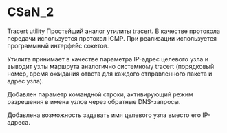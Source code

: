 # CSaN_2
Tracert utility
Простейший аналог утилиты tracert. В качестве протокола передачи используется протокол ICMP. При реализации используется программный интерфейс сокетов.

Утилита принимает в качестве параметра IP-адрес целевого узла и выводит узлы маршрута аналогично системному tracert (порядковый номер, время ожидания ответа для каждого отправленного пакета и адрес узла).

Добавлен параметр командной строки, активирующий режим разрешения в имена узлов через обратные DNS-запросы.

Добавлена возможность задавать имя целевого узла вместо его IP-адреса.
